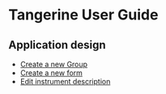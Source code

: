 # Tangerine User Guide

## Application design
- [Create a new Group](createNewGroup.md)
- [Create a new form](createNewForm.md)
- [Edit instrument description](editInstrument.md)

